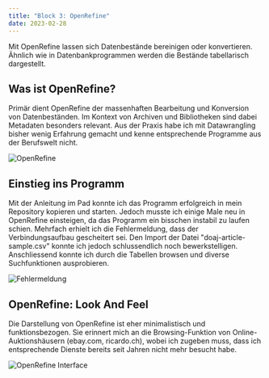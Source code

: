 ```yaml
---
title: "Block 3: OpenRefine"
date: 2023-02-28
---
```


Mit OpenRefine lassen sich Datenbestände bereinigen oder konvertieren. Ähnlich wie in Datenbankprogrammen werden die Bestände tabellarisch dargestellt. 

## Was ist OpenRefine?

Primär dient OpenRefine der massenhaften Bearbeitung und Konversion von Datenbeständen. Im Kontext von Archiven und Bibliotheken sind dabei Metadaten besonders relevant. Aus der Praxis habe ich mit Datawrangling bisher wenig Erfahrung gemacht und kenne entsprechende Programme aus der Berufswelt nicht.

![OpenRefine](/LeTaBu/assets/images/OpenRefine.png)

## Einstieg ins Programm

Mit der Anleitung im Pad konnte ich das Programm erfolgreich in mein Repository kopieren und starten. Jedoch musste ich einige Male neu in OpenRefine einsteigen, da das Programm ein bisschen instabil zu laufen schien. Mehrfach erhielt ich die Fehlermeldung, dass der Verbindungsaufbau gescheitert sei. Den Import der Datei "doaj-article-sample.csv" konnte ich jedoch schlussendlich noch bewerkstelligen. Anschliessend konnte ich durch die Tabellen browsen und diverse Suchfunktionen ausprobieren. 

![Fehlermeldung](/LeTaBu/assets/images/LocalHost.png)


## OpenRefine: Look And Feel

Die Darstellung von OpenRefine ist eher minimalistisch und funktionsbezogen. Sie erinnert mich an die Browsing-Funktion von Online-Auktionshäusern (ebay.com, ricardo.ch), wobei ich zugeben muss, dass ich entsprechende Dienste bereits seit Jahren nicht mehr besucht habe.

![OpenRefine Interface](/LeTaBu/assets/images/OpenRefine_Screen.png)